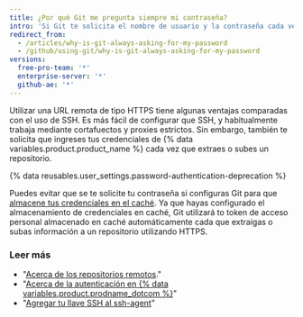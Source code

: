 ```yaml
---
title: ¿Por qué Git me pregunta siempre mi contraseña?
intro: 'Si Git te solicita el nombre de usuario y la contraseña cada vez que tratas de interactuar con GitHub, probablemente estás usando la URL del clon HTTPS para tu repositorio.'
redirect_from:
  - /articles/why-is-git-always-asking-for-my-password
  - /github/using-git/why-is-git-always-asking-for-my-password
versions:
  free-pro-team: '*'
  enterprise-server: '*'
  github-ae: '*'
---
```


Utilizar una URL remota de tipo HTTPS tiene algunas ventajas comparadas con el uso de SSH. Es más fácil de configurar que SSH, y habitualmente trabaja mediante cortafuectos y proxies estrictos. Sin embargo, también te solicita que ingreses tus credenciales de {% data variables.product.product_name %} cada vez que extraes o subes un repositorio.

{% data reusables.user_settings.password-authentication-deprecation %}

Puedes evitar que se te solicite tu contraseña si configuras Git para que [almacene tus credenciales en el caché](/github/getting-started-with-github/caching-your-github-credentials-in-git). Ya que hayas configurado el almacenamiento de credenciales en caché, Git utilizará to token de acceso personal almacenado en caché automáticamente cada que extraigas o subas información a un repositorio utilizando HTTPS.

### Leer más

- "[Acerca de los repositorios remotos](/github/getting-started-with-github/about-remote-repositories)."
- "[Acerca de la autenticación en {% data variables.product.prodname_dotcom %}](/github/authenticating-to-github/about-authentication-to-github)"
- "[Agregar tu llave SSH al ssh-agent](/github/authenticating-to-github/generating-a-new-ssh-key-and-adding-it-to-the-ssh-agent#adding-your-ssh-key-to-the-ssh-agent)"
